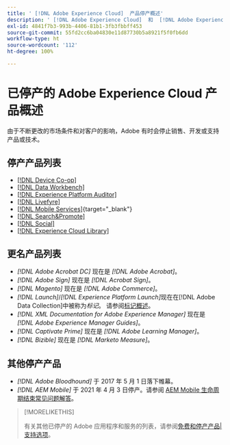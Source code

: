 ```yaml
---
title: ' [!DNL Adobe Experience Cloud]  产品停产概述'
description: ' [!DNL Adobe Experience Cloud]  和  [!DNL Adobe Experience Platform] 停产、退役或生命周期结束产品的概述'
exl-id: 4841f7b3-993b-4406-81b1-3fb3fbbff453
source-git-commit: 55fd2cc6ba04830e11d87730b5a8921f5f0fb6dd
workflow-type: ht
source-wordcount: '112'
ht-degree: 100%

---
```


# 已停产的 Adobe Experience Cloud 产品概述

由于不断更改的市场条件和对客户的影响，Adobe 有时会停止销售、开发或支持产品或技术。

## 停产产品列表

* [[!DNL Device Co-op]](device-co-op.md)
* [[!DNL Data Workbench]](data-workbench.md)
* [[!DNL Experience Platform Auditor]](auditor.md)
* [[!DNL Livefyre]](livefyre.md)
* [[!DNL Mobile Services]](https://experienceleague.adobe.com/docs/mobile-services/using/eol.html){target="_blank"}
* [[!DNL Search&Promote]](search-promote.md)
* [[!DNL Social]](social.md)
* [[!DNL Experience Cloud Library]](experience-cloud-library.md)

<!--
## Notifications of upcoming products to be discontinued

* [!DNL Data Workbench] end-of-life date is **December 31, 2023**. [Link]

-->

## 更名产品列表

* *[!DNL Adobe Acrobat DC]* 现在是 *[!DNL Adobe Acrobat]*。
* *[!DNL Adobe Sign]* 现在是 *[!DNL Acrobat Sign]*。
* *[!DNL Magento]* 现在是 *[!DNL Adobe Commerce]*。
* *[!DNL Launch]*/*[!DNL Experience Platform Launch]*&#x200B;现在在[!DNL Adobe Data Collection]中被称为&#x200B;*标记*。 请参阅[标记概述](https://experienceleague.adobe.com/docs/experience-platform/tags/home.html)。
* *[!DNL XML Documentation for Adobe Experience Manager]* 现在是 *[!DNL Adobe Experience Manager Guides]*。
* *[!DNL Captivate Prime]* 现在是 *[!DNL Adobe Learning Manager]*。
* *[!DNL Bizible]* 现在是 *[!DNL Marketo Measure]*。

## 其他停产产品

* *[!DNL Adobe Bloodhound]* 于 2017 年 5 月 1 日落下帷幕。
* *[!DNL AEM Mobile]* 于 2021 年 4 月 3 日停产。请参阅 [AEM Mobile 生命周期结束常见问题解答](https://helpx.adobe.com/digital-publishing-solution/help/aem-mobile-end-of-life-faq.html)。

>[!MORELIKETHIS]
>
>有关其他已停产的 Adobe 应用程序和服务的列表，请参阅[免费和停产产品|支持选项](https://helpx.adobe.com/support/programs/support-options-free-discontinued-apps-services.html)。
